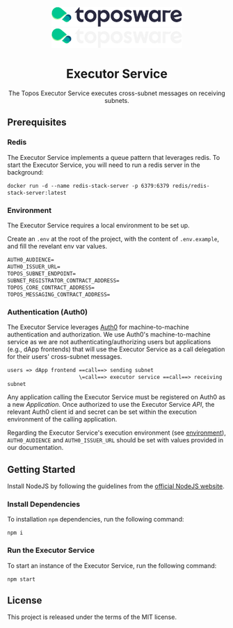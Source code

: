 <div id="top"></div>
<!-- PROJECT LOGO -->
<br />
<div align="center">

  <img src="./.github/assets/logo.png#gh-light-mode-only" alt="Logo" width="300">
  <img src="./.github/assets/logo_dark.png#gh-dark-mode-only" alt="Logo" width="300">

  <h1>Executor Service</h1>

  <p>
    The Topos Executor Service executes cross-subnet messages on receiving subnets.
  </p>
</div>

## Prerequisites

### Redis

The Executor Service implements a queue pattern that leverages redis. To start the Executor Service, you will need to run a redis server in the background:

```
docker run -d --name redis-stack-server -p 6379:6379 redis/redis-stack-server:latest
```

### Environment

The Executor Service requires a local environment to be set up.

Create an `.env` at the root of the project, with the content of `.env.example`, and fill the revelant env var values.

```
AUTH0_AUDIENCE=
AUTH0_ISSUER_URL=
TOPOS_SUBNET_ENDPOINT=
SUBNET_REGISTRATOR_CONTRACT_ADDRESS=
TOPOS_CORE_CONTRACT_ADDRESS=
TOPOS_MESSAGING_CONTRACT_ADDRESS=
```

### Authentication (Auth0)

The Executor Service leverages [Auth0](https://auth0.com/) for machine-to-machine authentication and authorization. We use Auth0's machine-to-machine service as we are not authenticating/authorizing users but applications (e.g., dApp frontends) that will use the Executor Service as a call delegation for their users' cross-subnet messages.

```
users => dApp frontend ==call==> sending subnet
                       \=call==> executor service ==call==> receiving subnet
```

Any application calling the Executor Service must be registered on Auth0 as a new _Application_. Once authorized to use the Executor Service _API_, the relevant Auth0 client id and secret can be set within the execution environment of the calling application.

Regarding the Executor Service's execution environment (see [environment](#environment)), `AUTH0_AUDIENCE` and `AUTH0_ISSUER_URL` should be set with values provided in our documentation.

## Getting Started

Install NodeJS by following the guidelines from the [official NodeJS website](https://nodejs.dev/en/).

### Install Dependencies

To installation `npm` dependencies, run the following command:

```
npm i
```

### Run the Executor Service

To start an instance of the Executor Service, run the following command:

```
npm start
```

## License

This project is released under the terms of the MIT license.
